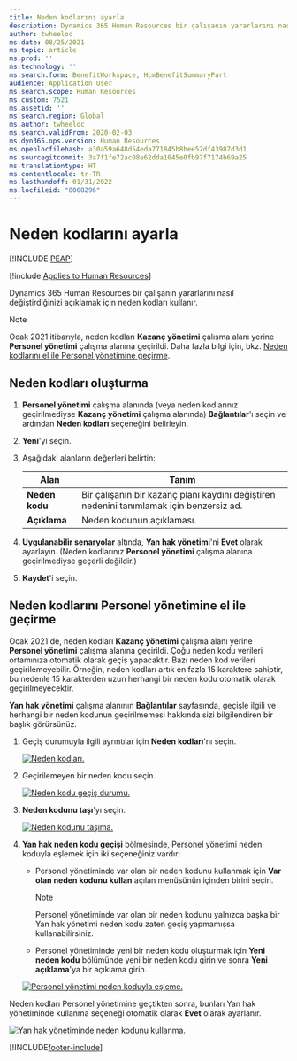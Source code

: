 ```yaml
---
title: Neden kodlarını ayarla
description: Dynamics 365 Human Resources bir çalışanın yararlarını nasıl değiştirdiğinizi açıklamak için neden kodları kullanır.
author: twheeloc
ms.date: 08/25/2021
ms.topic: article
ms.prod: ''
ms.technology: ''
ms.search.form: BenefitWorkspace, HcmBenefitSummaryPart
audience: Application User
ms.search.scope: Human Resources
ms.custom: 7521
ms.assetid: ''
ms.search.region: Global
ms.author: twheeloc
ms.search.validFrom: 2020-02-03
ms.dyn365.ops.version: Human Resources
ms.openlocfilehash: a30a59a648d54eda771845b8bee52df43987d3d1
ms.sourcegitcommit: 3a7f1fe72ac08e62dda1045e0fb97f7174b69a25
ms.translationtype: HT
ms.contentlocale: tr-TR
ms.lasthandoff: 01/31/2022
ms.locfileid: "8068296"
---
```

# <a name="set-up-reason-codes"></a>Neden kodlarını ayarla


[!INCLUDE [PEAP](../includes/peap-2.md)]

[!include [Applies to Human Resources](../includes/applies-to-hr.md)]

Dynamics 365 Human Resources bir çalışanın yararlarını nasıl değiştirdiğinizi açıklamak için neden kodları kullanır.

> [!NOTE]
> Ocak 2021 itibarıyla, neden kodları **Kazanç yönetimi** çalışma alanı yerine **Personel yönetimi** çalışma alanına geçirildi. Daha fazla bilgi için, bkz. [Neden kodlarını el ile Personel yönetimine geçirme](hr-benefits-setup-reason-codes.md#manually-migrate-reason-codes-to-personnel-management).

## <a name="create-reason-codes"></a>Neden kodları oluşturma

1. **Personel yönetimi** çalışma alanında (veya neden kodlarınız geçirilmediyse **Kazanç yönetimi** çalışma alanında) **Bağlantılar**'ı seçin ve ardından **Neden kodları** seçeneğini belirleyin.

2. **Yeni**'yi seçin.

3. Aşağıdaki alanların değerleri belirtin:

   | Alan | Tanım |
   | --- | --- |
   | **Neden kodu** | Bir çalışanın bir kazanç planı kaydını değiştiren nedenini tanımlamak için benzersiz ad. |
   | **Açıklama** | Neden kodunun açıklaması. |

4. **Uygulanabilir senaryolar** altında, **Yan hak yönetimi**'ni **Evet** olarak ayarlayın. (Neden kodlarınız **Personel yönetimi** çalışma alanına geçirilmediyse geçerli değildir.)

5. **Kaydet**'i seçin.

## <a name="manually-migrate-reason-codes-to-personnel-management"></a>Neden kodlarını Personel yönetimine el ile geçirme

Ocak 2021'de, neden kodları **Kazanç yönetimi** çalışma alanı yerine **Personel yönetimi** çalışma alanına geçirildi. Çoğu neden kodu verileri ortamınıza otomatik olarak geçiş yapacaktır. Bazı neden kod verileri geçirilemeyebilir. Örneğin, neden kodları artık en fazla 15 karaktere sahiptir, bu nedenle 15 karakterden uzun herhangi bir neden kodu otomatik olarak geçirilmeyecektir.

**Yan hak yönetimi** çalışma alanının **Bağlantılar** sayfasında, geçişle ilgili ve herhangi bir neden kodunun geçirilmemesi hakkında sizi bilgilendiren bir başlık görürsünüz.

1. Geçiş durumuyla ilgili ayrıntılar için **Neden kodları**'nı seçin.

   [![Neden kodları.](./media/hr-benefits-setup-reason-codes-link.png)](./media/hr-benefits-setup-reason-codes-link.png)

2. Geçirilemeyen bir neden kodu seçin.

   [![Neden kodu geçiş durumu.](./media/hr-benefits-setup-reason-codes-status.png)](./media/hr-benefits-setup-reason-codes-status.png)

3. **Neden kodunu taşı**'yı seçin.

   [![Neden kodunu taşıma.](./media/hr-benefits-setup-reason-codes-migrate.png)](./media/hr-benefits-setup-reason-codes-migrate.png)

4. **Yan hak neden kodu geçişi** bölmesinde, Personel yönetimi neden koduyla eşlemek için iki seçeneğiniz vardır:

   - Personel yönetiminde var olan bir neden kodunu kullanmak için **Var olan neden kodunu kullan** açılan menüsünün içinden birini seçin.
     > [!NOTE]
     > Personel yönetiminde var olan bir neden kodunu yalnızca başka bir Yan hak yönetimi neden kodu zaten geçiş yapmamışsa kullanabilirsiniz.
   - Personel yönetiminde yeni bir neden kodu oluşturmak için **Yeni neden kodu** bölümünde yeni bir neden kodu girin ve sonra **Yeni açıklama**'ya bir açıklama girin.

   [![Personel yönetimi neden koduyla eşleme.](./media/hr-benefits-setup-reason-codes-mapping.png)](./media/hr-benefits-setup-reason-codes-mapping.png)

Neden kodları Personel yönetimine geçtikten sonra, bunları Yan hak yönetiminde kullanma seçeneği otomatik olarak **Evet** olarak ayarlanır.

[![Yan hak yönetiminde neden kodunu kullanma.](./media/hr-benefits-setup-reason-codes-use.png)](./media/hr-benefits-setup-reason-codes-use.png)

[!INCLUDE[footer-include](../includes/footer-banner.md)]
